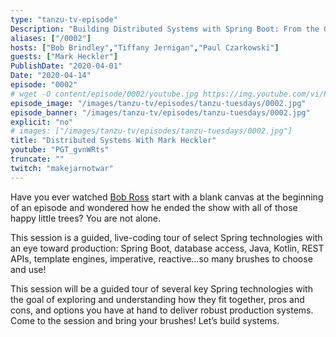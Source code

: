 ```yaml
---
type: "tanzu-tv-episode"
Description: "Building Distributed Systems with Spring Boot: From the Ground Up."
aliases: ["/0002"]
hosts: ["Bob Brindley","Tiffany Jernigan","Paul Czarkowski"]
guests: ["Mark Heckler"]
PublishDate: "2020-04-01"
Date: "2020-04-14"
episode: "0002"
# wget -O content/episode/0002/youtube.jpg https://img.youtube.com/vi/PGT_gvnWRts/mqdefault.jpg
episode_image: "/images/tanzu-tv/episodes/tanzu-tuesdays/0002.jpg"
episode_banner: "/images/tanzu-tv/episodes/tanzu-tuesdays/0002.jpg"
explicit: "no"
# images: ["/images/tanzu-tv/episodes/tanzu-tuesdays/0002.jpg"]
title: "Distributed Systems With Mark Heckler"
youtube: "PGT_gvnWRts"
truncate: ""
twitch: "makejarnotwar"
---
```


Have you ever watched [Bob Ross](https://www.youtube.com/user/BobRossInc/) start with a blank canvas at the beginning of an episode and wondered how he ended the show with all of those happy little trees? You are not alone.

This session is a guided, live-coding tour of select Spring technologies with an eye toward production: Spring Boot, database access, Java, Kotlin, REST APIs, template engines, imperative, reactive...so many brushes to choose and use!

This session will be a guided tour of several key Spring technologies with the goal of exploring and understanding how they fit together, pros and cons, and options you have at hand to deliver robust production systems. Come to the session and bring your brushes! Let’s build systems.
